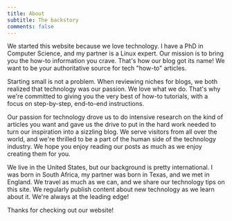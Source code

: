 ```yaml
---
title: About
subtitle: The backstory
comments: false
---
```


We started this website because we love technology. I have a PhD in Computer Science, and my partner is a Linux expert. Our mission is to bring you the how-to information you crave. That's how our blog got its name! We want to be your authoritative source for tech "how-to" articles.

Starting small is not a problem. When reviewing niches for blogs, we both realized that technology was our passion. We love what we do. That's why we're committed to giving you the very best of how-to tutorials, with a focus on step-by-step, end-to-end instructions.

Our passion for technology drove us to do intensive research on the kind of articles you want and gave us the drive to put in the hard work needed to turn our inspiration into a sizzling blog. We serve visitors from all over the world, and we're thrilled to be a part of the human side of the technology industry. We hope you enjoy reading our posts as much as we enjoy creating them for you.

We live in the United States, but our background is pretty international. I was born in South Africa, my partner was born in Texas, and we met in England. We travel as much as we can, and we share our technology tips on this site. We regularly publish content about new technology as we learn about it. We're always at the leading edge!

Thanks for checking out our website!